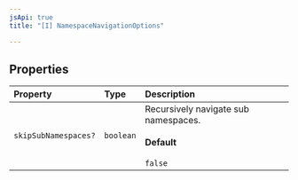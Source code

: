 ```yaml
---
jsApi: true
title: "[I] NamespaceNavigationOptions"

---
```

## Properties

| Property | Type | Description |
| :------ | :------ | :------ |
| `skipSubNamespaces?` | `boolean` | Recursively navigate sub namespaces.<br /><br />**Default**<br /><br />` false ` |
